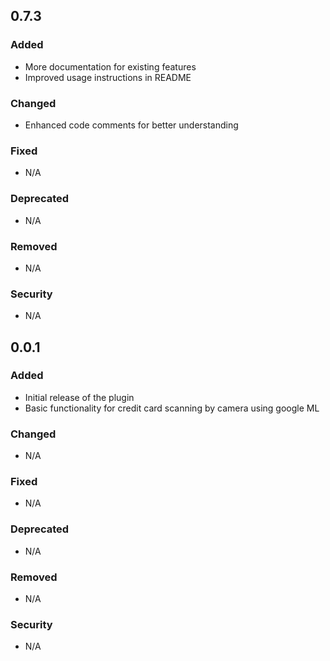 ## 0.7.3

### Added
- More documentation for existing features
- Improved usage instructions in README

### Changed
- Enhanced code comments for better understanding

### Fixed
- N/A

### Deprecated
- N/A

### Removed
- N/A

### Security
- N/A

## 0.0.1

### Added
- Initial release of the plugin
- Basic functionality for credit card scanning by camera using google ML

### Changed
- N/A

### Fixed
- N/A

### Deprecated
- N/A

### Removed
- N/A

### Security
- N/A
